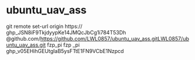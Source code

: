 # ubuntu_uav_ass
git remote set-url origin https:// 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
@github.com/https://github.com/LWL0857/ubuntu_uav_ass.gitLWL0857/ubuntu_uav_ass.git
fzp_pi fzp _pi 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
